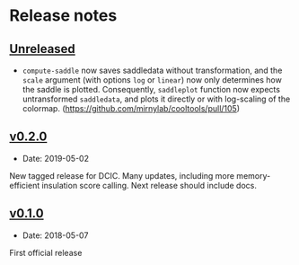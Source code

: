 # Release notes

## [Unreleased](https://github.com/mirnylab/cooltools/compare/v0.2.0...HEAD)
* `compute-saddle` now saves saddledata without transformation, and the `scale` argument (with options `log` or `linear`) now only determines how the saddle is plotted. Consequently, `saddleplot` function now expects untransformed `saddledata`, and plots it directly or with log-scaling of the colormap. (https://github.com/mirnylab/cooltools/pull/105)

## [v0.2.0](https://github.com/mirnylab/cooltools/compare/v0.1.0...v0.2.0)

* Date: 2019-05-02

New tagged release for DCIC. Many updates, including more memory-efficient insulation score calling. Next release should include docs.


## [v0.1.0](https://github.com/mirnylab/cooltools//releases/tag/v0.1.0)

* Date: 2018-05-07

First official release
